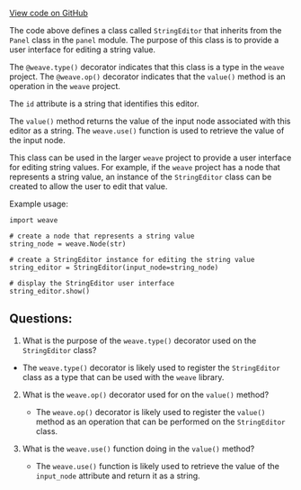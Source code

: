 [View code on GitHub](https://github.com/wandb/weave/weave/panels/panel_string_editor.py)

The code above defines a class called `StringEditor` that inherits from the `Panel` class in the `panel` module. The purpose of this class is to provide a user interface for editing a string value. 

The `@weave.type()` decorator indicates that this class is a type in the `weave` project. The `@weave.op()` decorator indicates that the `value()` method is an operation in the `weave` project. 

The `id` attribute is a string that identifies this editor. 

The `value()` method returns the value of the input node associated with this editor as a string. The `weave.use()` function is used to retrieve the value of the input node. 

This class can be used in the larger `weave` project to provide a user interface for editing string values. For example, if the `weave` project has a node that represents a string value, an instance of the `StringEditor` class can be created to allow the user to edit that value. 

Example usage:

```
import weave

# create a node that represents a string value
string_node = weave.Node(str)

# create a StringEditor instance for editing the string value
string_editor = StringEditor(input_node=string_node)

# display the StringEditor user interface
string_editor.show()
```
## Questions: 
 1. What is the purpose of the `weave.type()` decorator used on the `StringEditor` class?
   - The `weave.type()` decorator is likely used to register the `StringEditor` class as a type that can be used with the `weave` library.

2. What is the `weave.op()` decorator used for on the `value()` method?
   - The `weave.op()` decorator is likely used to register the `value()` method as an operation that can be performed on the `StringEditor` class.

3. What is the `weave.use()` function doing in the `value()` method?
   - The `weave.use()` function is likely used to retrieve the value of the `input_node` attribute and return it as a string.